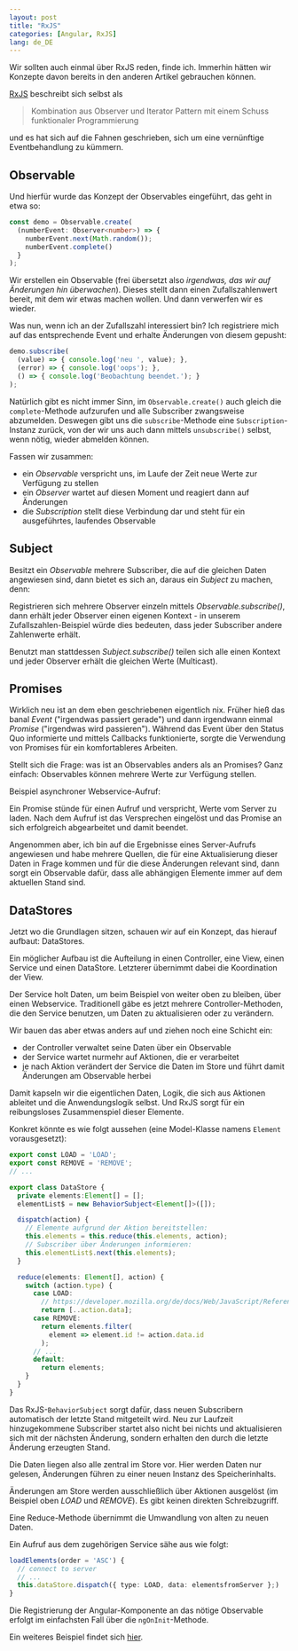 ```yaml
---
layout: post
title: "RxJS"
categories: [Angular, RxJS]
lang: de_DE
---
```


Wir sollten auch einmal über RxJS reden, finde ich. Immerhin hätten wir Konzepte davon bereits in den anderen Artikel gebrauchen können.

<!--more-->

[RxJS](https://rxjs-dev.firebaseapp.com/guide/overview) beschreibt sich selbst als

>Kombination aus Observer und Iterator Pattern mit einem Schuss funktionaler Programmierung

und es hat sich auf die Fahnen geschrieben, sich um eine vernünftige Eventbehandlung zu kümmern.

## Observable

Und hierfür wurde das Konzept der Observables eingeführt, das geht in etwa so:

```typescript
const demo = Observable.create(
  (numberEvent: Observer<number>) => {
    numberEvent.next(Math.random());
    numberEvent.complete()
  }
);
```

Wir erstellen ein Observable (frei übersetzt also _irgendwas, das wir auf Änderungen hin überwachen_). Dieses stellt dann einen Zufallszahlenwert bereit, mit dem wir etwas machen wollen. Und dann verwerfen wir es wieder.

Was nun, wenn ich an der Zufallszahl interessiert bin? Ich registriere mich auf das entsprechende Event und erhalte Änderungen von diesem gepusht:

```typescript
demo.subscribe(
  (value) => { console.log('neu ', value); },
  (error) => { console.log('oops'); },
  () => { console.log('Beobachtung beendet.'); }
);
```

Natürlich gibt es nicht immer Sinn, im ``Observable.create()`` auch gleich die ``complete``-Methode aufzurufen und alle Subscriber zwangsweise abzumelden. Deswegen gibt uns die ``subscribe``-Methode eine ``Subscription``-Instanz zurück, von der wir uns auch dann mittels ``unsubscribe()`` selbst, wenn nötig, wieder abmelden können.

Fassen wir zusammen:

- ein _Observable_ verspricht uns, im Laufe der Zeit neue Werte zur Verfügung zu stellen
- ein _Observer_ wartet auf diesen Moment und reagiert dann auf Änderungen
- die _Subscription_ stellt diese Verbindung dar und steht für ein ausgeführtes, laufendes Observable

## Subject

Besitzt ein _Observable_ mehrere Subscriber, die auf die gleichen Daten angewiesen sind, dann bietet es sich an, daraus ein _Subject_ zu machen, denn:

Registrieren sich mehrere Observer einzeln mittels _Observable.subscribe()_, dann erhält jeder Observer einen eigenen Kontext - in unserem Zufallszahlen-Beispiel würde dies bedeuten, dass jeder Subscriber andere Zahlenwerte erhält.

Benutzt man stattdessen _Subject.subscribe()_ teilen sich alle einen Kontext und jeder Observer erhält die gleichen Werte (Multicast).

## Promises

Wirklich neu ist an dem eben geschriebenen eigentlich nix. Früher hieß das banal _Event_ ("irgendwas passiert gerade") und dann irgendwann einmal _Promise_ ("irgendwas wird passieren"). Während das Event über den Status Quo informierte und mittels Callbacks funktionierte, sorgte die Verwendung von Promises für ein komfortableres Arbeiten.

Stellt sich die Frage: was ist an Observables anders als an Promises? Ganz einfach: Observables können mehrere Werte zur Verfügung stellen.

Beispiel asynchroner Webservice-Aufruf:

Ein Promise stünde für einen Aufruf und verspricht, Werte vom Server zu laden. Nach dem Aufruf ist das Versprechen eingelöst und das Promise an sich erfolgreich abgearbeitet und damit beendet.

Angenommen aber, ich bin auf die Ergebnisse eines Server-Aufrufs angewiesen und habe mehrere Quellen, die für eine Aktualisierung dieser Daten in Frage kommen und für die diese Änderungen relevant sind, dann sorgt ein Observable dafür, dass alle abhängigen Elemente immer auf dem aktuellen Stand sind.

## DataStores

Jetzt wo die Grundlagen sitzen, schauen wir auf ein Konzept, das hierauf aufbaut: DataStores.

Ein möglicher Aufbau ist die Aufteilung in einen Controller, eine View, einen Service und einen DataStore. Letzterer übernimmt dabei die Koordination  der View.

Der Service holt Daten, um beim Beispiel von weiter oben zu bleiben, über einen Webservice. Traditionell gäbe es jetzt mehrere Controller-Methoden, die den Service benutzen, um Daten zu aktualisieren oder zu verändern.

Wir bauen das aber etwas anders auf und ziehen noch eine Schicht ein:

- der Controller verwaltet seine Daten über ein Observable
- der Service wartet nurmehr auf Aktionen, die er verarbeitet
- je nach Aktion verändert der Service die Daten im Store und führt damit Änderungen am Observable herbei

Damit kapseln wir die eigentlichen Daten, Logik, die sich aus Aktionen ableitet und die Anwendungslogik selbst. Und RxJS sorgt für ein reibungsloses Zusammenspiel dieser Elemente.

Konkret könnte es wie folgt aussehen (eine Model-Klasse namens ``Element`` vorausgesetzt):

```typescript
export const LOAD = 'LOAD';
export const REMOVE = 'REMOVE';
// ...

export class DataStore {
  private elements:Element[] = [];
  elementList$ = new BehaviorSubject<Element[]>([]);

  dispatch(action) {
    // Elemente aufgrund der Aktion bereitstellen:
    this.elements = this.reduce(this.elements, action);
    // Subscriber über Änderungen informieren:
    this.elementList$.next(this.elements);
  }

  reduce(elements: Element[], action) {
    switch (action.type) {
      case LOAD:
        // https://developer.mozilla.org/de/docs/Web/JavaScript/Reference/Operators/Spread_operator
        return [..action.data];
      case REMOVE:
        return elements.filter(
          element => element.id != action.data.id
        );
      // ...
      default:
        return elements;
    }
  }
}
```

Das RxJS-``BehaviorSubject`` sorgt dafür, dass neuen Subscribern automatisch der letzte Stand mitgeteilt wird. Neu zur Laufzeit hinzugekommene Subscriber startet also nicht bei nichts und aktualisieren sich mit der nächsten Änderung, sondern erhalten den durch die letzte Änderung erzeugten Stand.

Die Daten liegen also alle zentral im Store vor. Hier werden Daten nur gelesen, Änderungen führen zu einer neuen Instanz des Speicherinhalts.

Änderungen am Store werden ausschließlich über Aktionen ausgelöst (im Beispiel oben _LOAD_ und _REMOVE_). Es gibt keinen direkten Schreibzugriff.

Eine Reduce-Methode übernimmt die Umwandlung von alten zu neuen Daten.

Ein Aufruf aus dem zugehörigen Service sähe aus wie folgt:

```typescript
loadElements(order = 'ASC') {
  // connect to server
  // ...
  this.dataStore.dispatch({ type: LOAD, data: elementsfromServer };)
}
```

Die Registrierung der Angular-Komponente an das nötige Observable erfolgt im einfachsten Fall über die ``ngOnInit``-Methode.

Ein weiteres Beispiel findet sich [hier](https://blog.angular-university.io/angular-2-redux-ngrx-rxjs/).
